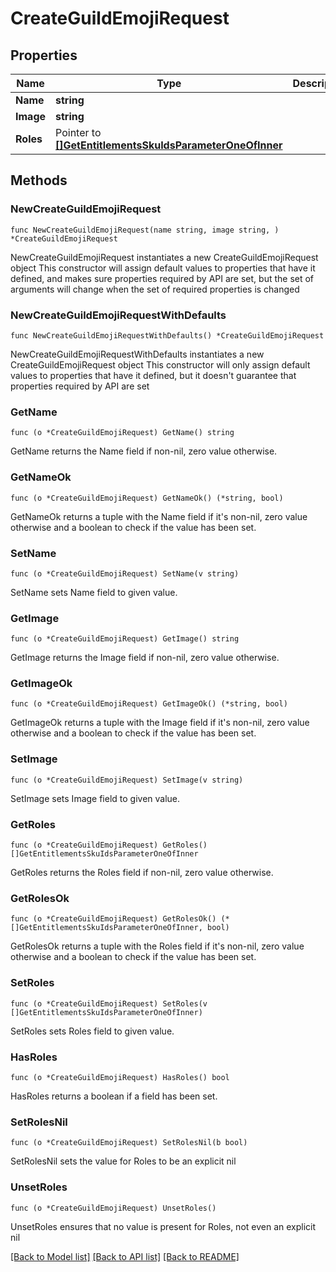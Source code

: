 # CreateGuildEmojiRequest

## Properties

Name | Type | Description | Notes
------------ | ------------- | ------------- | -------------
**Name** | **string** |  | 
**Image** | **string** |  | 
**Roles** | Pointer to [**[]GetEntitlementsSkuIdsParameterOneOfInner**](GetEntitlementsSkuIdsParameterOneOfInner.md) |  | [optional] 

## Methods

### NewCreateGuildEmojiRequest

`func NewCreateGuildEmojiRequest(name string, image string, ) *CreateGuildEmojiRequest`

NewCreateGuildEmojiRequest instantiates a new CreateGuildEmojiRequest object
This constructor will assign default values to properties that have it defined,
and makes sure properties required by API are set, but the set of arguments
will change when the set of required properties is changed

### NewCreateGuildEmojiRequestWithDefaults

`func NewCreateGuildEmojiRequestWithDefaults() *CreateGuildEmojiRequest`

NewCreateGuildEmojiRequestWithDefaults instantiates a new CreateGuildEmojiRequest object
This constructor will only assign default values to properties that have it defined,
but it doesn't guarantee that properties required by API are set

### GetName

`func (o *CreateGuildEmojiRequest) GetName() string`

GetName returns the Name field if non-nil, zero value otherwise.

### GetNameOk

`func (o *CreateGuildEmojiRequest) GetNameOk() (*string, bool)`

GetNameOk returns a tuple with the Name field if it's non-nil, zero value otherwise
and a boolean to check if the value has been set.

### SetName

`func (o *CreateGuildEmojiRequest) SetName(v string)`

SetName sets Name field to given value.


### GetImage

`func (o *CreateGuildEmojiRequest) GetImage() string`

GetImage returns the Image field if non-nil, zero value otherwise.

### GetImageOk

`func (o *CreateGuildEmojiRequest) GetImageOk() (*string, bool)`

GetImageOk returns a tuple with the Image field if it's non-nil, zero value otherwise
and a boolean to check if the value has been set.

### SetImage

`func (o *CreateGuildEmojiRequest) SetImage(v string)`

SetImage sets Image field to given value.


### GetRoles

`func (o *CreateGuildEmojiRequest) GetRoles() []GetEntitlementsSkuIdsParameterOneOfInner`

GetRoles returns the Roles field if non-nil, zero value otherwise.

### GetRolesOk

`func (o *CreateGuildEmojiRequest) GetRolesOk() (*[]GetEntitlementsSkuIdsParameterOneOfInner, bool)`

GetRolesOk returns a tuple with the Roles field if it's non-nil, zero value otherwise
and a boolean to check if the value has been set.

### SetRoles

`func (o *CreateGuildEmojiRequest) SetRoles(v []GetEntitlementsSkuIdsParameterOneOfInner)`

SetRoles sets Roles field to given value.

### HasRoles

`func (o *CreateGuildEmojiRequest) HasRoles() bool`

HasRoles returns a boolean if a field has been set.

### SetRolesNil

`func (o *CreateGuildEmojiRequest) SetRolesNil(b bool)`

 SetRolesNil sets the value for Roles to be an explicit nil

### UnsetRoles
`func (o *CreateGuildEmojiRequest) UnsetRoles()`

UnsetRoles ensures that no value is present for Roles, not even an explicit nil

[[Back to Model list]](../README.md#documentation-for-models) [[Back to API list]](../README.md#documentation-for-api-endpoints) [[Back to README]](../README.md)


